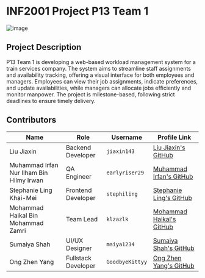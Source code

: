 # INF2001 Project P13 Team 1

![image](https://github.com/user-attachments/assets/54b3f272-06d9-4fa6-a8fc-e720b16401fa)

## Project Description
P13 Team 1 is developing a web-based workload management system for a train services company. The system aims to streamline staff assignments and availability tracking, offering a visual interface for both employees and managers. Employees can view their job assignments, indicate preferences, and update availabilities, while managers can allocate jobs efficiently and monitor manpower. The project is milestone-based, following strict deadlines to ensure timely delivery.

## Contributors

| Name                                     | Role                | Username         | Profile Link                             |
|------------------------------------------|---------------------|------------------|------------------------------------------|
| Liu Jiaxin                               | Backend Developer    | `jiaxin143`      | [Liu Jiaxin's GitHub](https://github.com/jiaxin143) |
| Muhammad Irfan Nur Ilham Bin Hilmy Irwan | QA Engineer          | `earlyriser29`   | [Muhammad Irfan's GitHub](https://github.com/earlyriser29) |
| Stephanie Ling Khai-Mei                  | Frontend Developer   | `stephiling`     | [Stephanie Ling's GitHub](https://github.com/stephiling) |
| Mohammad Haikal Bin Mohammad Zamri       | Team Lead            | `klzazlk`        | [Mohammad Haikal's GitHub](https://github.com/klzazlk) |
| Sumaiya Shah                             | UI/UX Designer       | `maiya1234`      | [Sumaiya Shah's GitHub](https://github.com/maiya1234) |
| Ong Zhen Yang                            | Fullstack Developer  | `GoodbyeKittyy`  | [Ong Zhen Yang's GitHub](https://github.com/GoodbyeKittyy) |

